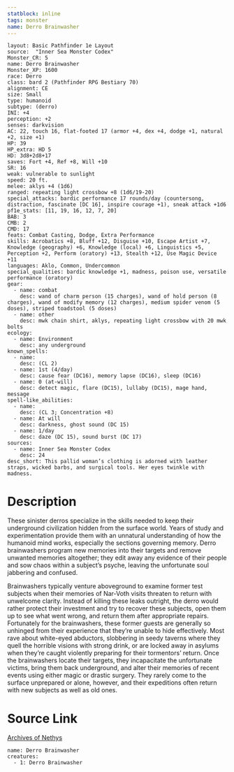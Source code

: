 ```yaml
---
statblock: inline
tags: monster
name: Derro Brainwasher
---
```

```statblock
layout: Basic Pathfinder 1e Layout
source:  "Inner Sea Monster Codex"
Monster_CR: 5
name: Derro Brainwasher
Monster_XP: 1600
race: Derro
class: bard 2 (Pathfinder RPG Bestiary 70)
alignment: CE
size: Small
type: humanoid
subtype: (derro)
INI: +4
perception: +2
senses: darkvision
AC: 22, touch 16, flat-footed 17 (armor +4, dex +4, dodge +1, natural +2, size +1)
HP: 39
HP_extra: HD 5
HD: 3d8+2d8+17
saves: Fort +4, Ref +8, Will +10
SR: 16
weak: vulnerable to sunlight
speed: 20 ft.
melee: aklys +4 (1d6)
ranged: repeating light crossbow +8 (1d6/19-20)
special_attacks: bardic performance 17 rounds/day (countersong, distraction, fascinate [DC 16], inspire courage +1), sneak attack +1d6
pf1e_stats: [11, 19, 16, 12, 7, 20]
BAB: 3
CMB: 2
CMD: 17
feats: Combat Casting, Dodge, Extra Performance
skills: Acrobatics +8, Bluff +12, Disguise +10, Escape Artist +7, Knowledge (geography) +6, Knowledge (local) +6, Linguistics +5, Perception +2, Perform (oratory) +13, Stealth +12, Use Magic Device +11
languages: Aklo, Common, Undercommon
special_qualities: bardic knowledge +1, madness, poison use, versatile performance (oratory)
gear:
  - name: combat
    desc: wand of charm person (15 charges), wand of hold person (8 charges), wand of modify memory (12 charges), medium spider venom (5 doses), striped toadstool (5 doses)
  - name: other
    desc: mwk chain shirt, aklys, repeating light crossbow with 20 mwk bolts
ecology:
  - name: Environment
    desc: any underground
known_spells:
  - name:
    desc: (CL 2)
  - name: 1st (4/day)
    desc: cause fear (DC16), memory lapse (DC16), sleep (DC16)
  - name: 0 (at-will)
    desc: detect magic, flare (DC15), lullaby (DC15), mage hand, message
spell-like_abilities:
  - name:
    desc: (CL 3; Concentration +8)
  - name: At will
    desc: darkness, ghost sound (DC 15)
  - name: 1/day
    desc: daze (DC 15), sound burst (DC 17)
sources:
  - name: Inner Sea Monster Codex
    desc: 24
desc_short: This pallid woman’s clothing is adorned with leather straps, wicked barbs, and surgical tools. Her eyes twinkle with madness.
```
# Description
These sinister derros specialize in the skills needed to keep their underground civilization hidden from the surface world. Years of study and experimentation provide them with an unnatural understanding of how the humanoid mind works, especially the sections governing memory. Derro brainwashers program new memories into their targets and remove unwanted memories altogether; they edit away any evidence of their people and sow chaos within a subject’s psyche, leaving the unfortunate soul jabbering and confused.

Brainwashers typically venture aboveground to examine former test subjects when their memories of Nar-Voth visits threaten to return with unwelcome clarity. Instead of killing these leaks outright, the derro would rather protect their investment and try to recover these subjects, open them up to see what went wrong, and return them after appropriate repairs. Fortunately for the brainwashers, these former guests are generally so unhinged from their experience that they’re unable to hide effectively. Most rave about white-eyed abductors, slobbering in seedy taverns where they quell the horrible visions with strong drink, or are locked away in asylums when they’re caught violently preparing for their tormentors’ return. Once the brainwashers locate their targets, they incapacitate the unfortunate victims, bring them back underground, and alter their memories of recent events using either magic or drastic surgery. They rarely come to the surface unprepared or alone, however, and their expeditions often return with new subjects as well as old ones.
# Source Link
[Archives of Nethys](https://aonprd.com/MonsterDisplay.aspx?ItemName=Derro%20Brainwasher)
```encounter-table
name: Derro Brainwasher
creatures:
  - 1: Derro Brainwasher
```
